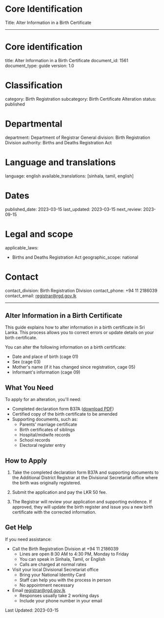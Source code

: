 # Core Identification
Title: Alter Information in a Birth Certificate

---
# Core identification
title: Alter Information in a Birth Certificate
document_id: 1561
document_type: guide
version: 1.0

# Classification
category: Birth Registration
subcategory: Birth Certificate Alteration
status: published

# Departmental
department: Department of Registrar General
division: Birth Registration Division
authority: Births and Deaths Registration Act

# Language and translations
language: english
available_translations: [sinhala, tamil, english]

# Dates
published_date: 2023-03-15
last_updated: 2023-03-15
next_review: 2023-09-15

# Legal and scope
applicable_laws:
 - Births and Deaths Registration Act
geographic_scope: national

# Contact
contact_division: Birth Registration Division
contact_phone: +94 11 2186039
contact_email: registrar@rgd.gov.lk

---

## Alter Information in a Birth Certificate

This guide explains how to alter information in a birth certificate in Sri Lanka. This process allows you to correct errors or update details on your birth certificate.

You can alter the following information on a birth certificate:
- Date and place of birth (cage 01)
- Sex (cage 03) 
- Mother's name (if it has changed since registration, cage 05)
- Informant's information (cage 09)

## What You Need

To apply for an alteration, you'll need:

- Completed declaration form B37A ([download PDF](/gic/pdf/b37a.pdf))
- Certified copy of the birth certificate to be amended
- Supporting documents, such as:
    - Parents' marriage certificate
    - Birth certificates of siblings
    - Hospital/midwife records
    - School records
    - Electoral register entry

## How to Apply

1. Take the completed declaration form B37A and supporting documents to the Additional District Registrar at the Divisional Secretariat office where the birth was originally registered.

2. Submit the application and pay the LKR 50 fee.

3. The Registrar will review your application and supporting evidence. If approved, they will update the birth register and issue you a new birth certificate with the corrected information.

## Get Help

If you need assistance:

- Call the Birth Registration Division at +94 11 2186039
    - Lines are open 8:30 AM to 4:30 PM, Monday to Friday
    - You can speak in Sinhala, Tamil, or English
    - Calls are charged at normal rates
- Visit your local Divisional Secretariat office
    - Bring your National Identity Card
    - Staff can help you with the process in person
    - No appointment necessary
- Email registrar@rgd.gov.lk
    - Responses usually take 2 working days
    - Include your phone number in your email

Last Updated: 2023-03-15